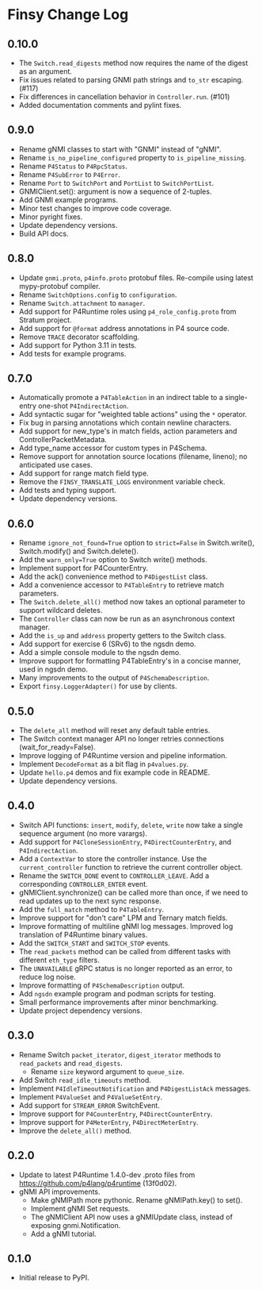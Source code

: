 # Finsy Change Log

## 0.10.0

- The `Switch.read_digests` method now requires the name of the digest as an argument.
- Fix issues related to parsing GNMI path strings and `to_str` escaping. (#117)
- Fix differences in cancellation behavior in `Controller.run`. (#101)
- Added documentation comments and pylint fixes.

## 0.9.0

- Rename gNMI classes to start with "GNMI" instead of "gNMI".
- Rename `is_no_pipeline_configured` property to `is_pipeline_missing`.
- Rename `P4Status` to `P4RpcStatus`.
- Rename `P4SubError` to `P4Error`.
- Rename `Port` to `SwitchPort` and `PortList` to `SwitchPortList`.
- GNMIClient.set(): argument is now a sequence of 2-tuples.
- Add GNMI example programs. 
- Minor test changes to improve code coverage.
- Minor pyright fixes.
- Update dependency versions.
- Build API docs.

## 0.8.0

- Update `gnmi.proto`, `p4info.proto` protobuf files. Re-compile using latest mypy-protobuf compiler.
- Rename `SwitchOptions.config` to `configuration`.
- Rename `Switch.attachment` to `manager`.
- Add support for P4Runtime roles using `p4_role_config.proto` from Stratum project.
- Add support for `@format` address annotations in P4 source code.
- Remove `TRACE` decorator scaffolding.
- Add support for Python 3.11 in tests.
- Add tests for example programs.

## 0.7.0

- Automatically promote a `P4TableAction` in an indirect table to a single-entry one-shot `P4IndirectAction`.
- Add syntactic sugar for "weighted table actions" using the `*` operator.
- Fix bug in parsing annotations which contain newline characters.
- Add support for new_type's in match fields, action parameters and ControllerPacketMetadata.
- Add type_name accessor for custom types in P4Schema.
- Remove support for annotation source locations (filename, lineno); no anticipated use cases.
- Add support for range match field type.
- Remove the `FINSY_TRANSLATE_LOGS` environment variable check.
- Add tests and typing support.
- Update dependency versions.

## 0.6.0

- Rename `ignore_not_found=True` option to `strict=False` in Switch.write(), Switch.modify() and Switch.delete().
- Add the `warn_only=True` option to Switch write() methods.
- Implement support for P4CounterEntry.
- Add the ack() convenience method to `P4DigestList` class.
- Add a convenience accessor to `P4TableEntry` to retrieve match parameters.
- The `Switch.delete_all()` method now takes an optional parameter to support wildcard deletes.
- The `Controller` class can now be run as an asynchronous context manager.
- Add the `is_up` and `address` property getters to the Switch class.
- Add support for exercise 6 (SRv6) to the ngsdn demo.
- Add a simple console module to the ngsdn demo.
- Improve support for formatting P4TableEntry's in a concise manner, used in ngsdn demo.
- Many improvements to the output of `P4SchemaDescription`.
- Export `finsy.LoggerAdapter()` for use by clients.

## 0.5.0

- The `delete_all` method will reset any default table entries.
- The Switch context manager API no longer retries connections (wait_for_ready=False).
- Improve logging of P4Runtime version and pipeline information.
- Implement `DecodeFormat` as a bit flag in `p4values.py`.
- Update `hello.p4` demos and fix example code in README.
- Update dependency versions.

## 0.4.0

- Switch API functions: `insert`, `modify`, `delete`, `write` now take a single sequence argument (no more varargs).
- Add support for `P4CloneSessionEntry`, `P4DirectCounterEntry`, and `P4IndirectAction`.
- Add a `ContextVar` to store the controller instance. Use the `current_controller` function to retrieve the current controller object.
- Rename the `SWITCH_DONE` event to `CONTROLLER_LEAVE`. Add a corresponding `CONTROLLER_ENTER` event.
- gNMIClient.synchronize() can be called more than once, if we need to read updates up to the next sync response.
- Add the `full_match` method to `P4TableEntry`.
- Improve support for "don't care" LPM and Ternary match fields.
- Improve formatting of multiline gNMI log messages. Improved log translation of P4Runtime binary values.
- Add the `SWITCH_START` and `SWITCH_STOP` events.
- The `read_packets` method can be called from different tasks with different `eth_type` filters.
- The `UNAVAILABLE` gRPC status is no longer reported as an error, to reduce log noise.
- Improve formatting of `P4SchemaDescription` output.
- Add `ngsdn` example program and podman scripts for testing.
- Small performance improvements after minor benchmarking.
- Update project dependency versions.

## 0.3.0

- Rename Switch `packet_iterator`, `digest_iterator` methods to `read_packets` and `read_digests`.
  - Rename `size` keyword argument to `queue_size`.
- Add Switch `read_idle_timeouts` method.
- Implement `P4IdleTimeoutNotification` and `P4DigestListAck` messages.
- Implement `P4ValueSet` and `P4ValueSetEntry`.
- Add support for `STREAM_ERROR` SwitchEvent.
- Improve support for `P4CounterEntry`, `P4DirectCounterEntry`.
- Improve support for `P4MeterEntry`, `P4DirectMeterEntry`.
- Improve the `delete_all()` method.

## 0.2.0

- Update to latest P4Runtime 1.4.0-dev .proto files from https://github.com/p4lang/p4runtime (13f0d02).
- gNMI API improvements.
  - Make gNMIPath more pythonic. Rename gNMIPath.key() to set().
  - Implement gNMI Set requests.
  - The gNMIClient API now uses a gNMIUpdate class, instead of exposing gnmi.Notification.
  - Add a gNMI tutorial.

## 0.1.0

- Initial release to PyPI.
